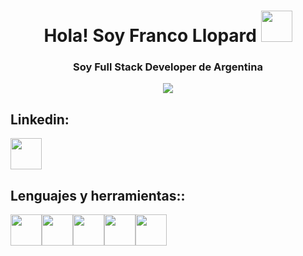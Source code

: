 <div align="center"><h1> Hola! Soy Franco Llopard <img src="https://user-images.githubusercontent.com/94530832/200701224-4f3facf9-24c5-4909-be3b-f8cf9e88cb03.gif" width="50" height="50"></h1></div>


<div align="center"><h3>Soy Full Stack Developer de Argentina</h3></div>

<div align="center"><img src="https://user-images.githubusercontent.com/94530832/200701122-46fe7945-7ccc-4060-8926-f0a6c4347b0d.svg"></div>

## Linkedin:
<a href="https://www.linkedin.com/in/franco-llopard/"><img src="https://user-images.githubusercontent.com/94530832/200697465-48830c6e-3be3-4a38-9c57-da1c2a094fcf.svg" width="50" height="50"></a>

## Lenguajes y herramientas::

<a href="https://developer.mozilla.org/en-US/docs/Web/JavaScript"><img src="https://user-images.githubusercontent.com/94530832/200695769-9de77c53-3f20-4e38-bc33-e79e82c38400.svg" width="50" height="50"></a><a href="https://react.com"><img src="https://user-images.githubusercontent.com/94530832/200696499-58a56fa0-9859-419d-8e3b-e694e5a05b5b.svg" width="50" height="50"></a><a href="https://www.w3.org/html/"><img src="https://user-images.githubusercontent.com/94530832/200699270-b5270a46-12c0-4f08-8577-3e7c4210efaf.svg" width="50" height="50"></a><a href="https://www.postgresql.org/"><img src="https://user-images.githubusercontent.com/94530832/200699335-74830abc-ad07-4895-819e-553c793023ef.svg" width="50" height="50"></a><a href="https://nodejs.org/"><img src="https://user-images.githubusercontent.com/94530832/200699782-44fa9cc5-8f35-4230-93af-73b1bd3d1c09.svg" width="50" height="50"></a>
